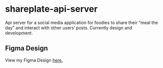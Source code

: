 # shareplate-api-server

Api server for a social media application for foodies to share their “meal the day” and interact with other users’ posts. Currently design and development.

## Figma Design

View my Figma Design [here.]("https://www.figma.com/design/hxKklz94cKNruozfwYHkc4/SharePlate?node-id=0-1&m=dev&t=E6X9CPk0iIsdcHoz-1")
